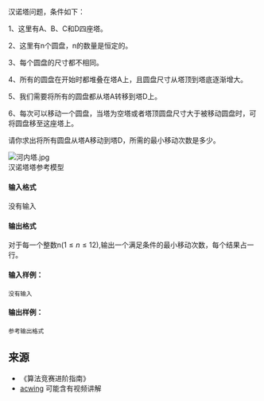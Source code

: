 汉诺塔问题，条件如下：

1、这里有A、B、C和D四座塔。

2、这里有n个圆盘，n的数量是恒定的。

3、每个圆盘的尺寸都不相同。

4、所有的圆盘在开始时都堆叠在塔A上，且圆盘尺寸从塔顶到塔底逐渐增大。

5、我们需要将所有的圆盘都从塔A转移到塔D上。

6、每次可以移动一个圆盘，当塔为空塔或者塔顶圆盘尺寸大于被移动圆盘时，可将圆盘移至这座塔上。

请你求出将所有圆盘从塔A移动到塔D，所需的最小移动次数是多少。

![河内塔.jpg](/media/article/image/2019/01/10/19_acbb764014-河内塔.jpg)  
汉诺塔塔参考模型

#### 输入格式

没有输入

#### 输出格式

对于每一个整数n($1 \le n \le 12$),输出一个满足条件的最小移动次数，每个结果占一行。

#### 输入样例：

```
没有输入
```

#### 输出样例：

```
参考输出格式
```

## 来源 
- 《算法竞赛进阶指南》
- [acwing](https://www.acwing.com/problem/content/98/) 可能含有视频讲解